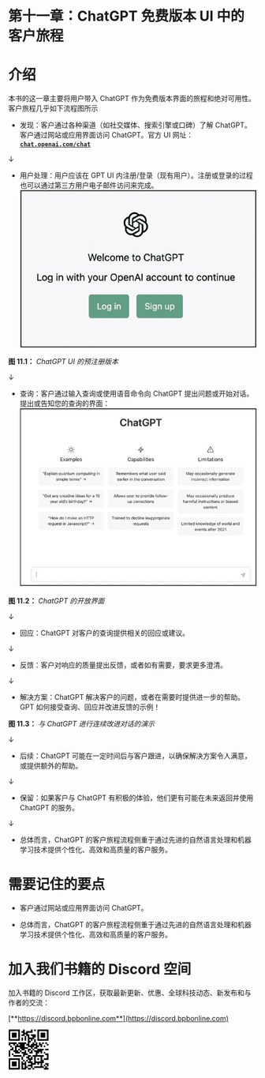 # 第十一章：ChatGPT 免费版本 UI 中的客户旅程

# 介绍

本书的这一章主要将用户带入 ChatGPT 作为免费版本界面的旅程和绝对可用性。客户旅程几乎如下流程图所示

+   发现：客户通过各种渠道（如社交媒体、搜索引擎或口碑）了解 ChatGPT。客户通过网站或应用界面访问 ChatGPT。官方 UI 网址：**[`chat.openai.com/chat`](https://chat.openai.com/chat)**

↓

+   用户处理：用户应该在 GPT UI 内注册/登录（现有用户）。注册或登录的过程也可以通过第三方用户电子邮件访问来完成。![](img/Figure-11.1.jpg)

**图 11.1：** *ChatGPT UI 的预注册版本*

↓

+   查询：客户通过输入查询或使用语音命令向 ChatGPT 提出问题或开始对话。提出或告知您的查询的界面：![](img/Figure-11.2.jpg)

**图 11.2：** *ChatGPT 的开放界面*

↓

+   回应：ChatGPT 对客户的查询提供相关的回应或建议。

↓

+   反馈：客户对响应的质量提出反馈，或者如有需要，要求更多澄清。

↓

+   解决方案：ChatGPT 解决客户的问题，或者在需要时提供进一步的帮助。GPT 如何接受查询、回应并改进反馈的示例！[](img/Figure-11.3.jpg)

**图 11.3：** *与 ChatGPT 进行连续改进对话的演示*

↓

+   后续：ChatGPT 可能在一定时间后与客户跟进，以确保解决方案令人满意，或提供额外的帮助。

↓

+   保留：如果客户与 ChatGPT 有积极的体验，他们更有可能在未来返回并使用 ChatGPT 的服务。

↓

+   总体而言，ChatGPT 的客户旅程流程侧重于通过先进的自然语言处理和机器学习技术提供个性化、高效和高质量的客户服务。

# 需要记住的要点

+   客户通过网站或应用界面访问 ChatGPT。

+   总体而言，ChatGPT 的客户旅程流程侧重于通过先进的自然语言处理和机器学习技术提供个性化、高效和高质量的客户服务。

# 加入我们书籍的 Discord 空间

加入书籍的 Discord 工作区，获取最新更新、优惠、全球科技动态、新发布和与作者的交流：

[**https://discord.bpbonline.com**](https://discord.bpbonline.com)

![](img/dis.jpg)
